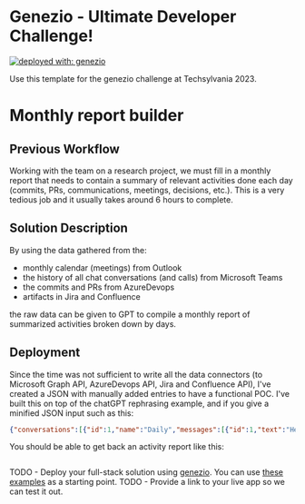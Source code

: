 # Genezio - Ultimate Developer Challenge!

[![deployed with: genezio](https://img.shields.io/badge/deployed_with-genezio-6742c1.svg?labelColor=62C353&style=flat)](https://github.com/genez-io/genezio)

Use this template for the genezio challenge at Techsylvania 2023.

# Monthly report builder


## Previous Workflow

Working with the team on a research project, we must fill in a monthly report that needs to contain a summary of relevant activities done each day (commits, PRs, communications, meetings, decisions, etc.).
This is a very tedious job and it usually takes around 6 hours to complete. 

## Solution Description
By using the data gathered from the:
+ monthly calendar (meetings) from Outlook
+ the history of all chat conversations (and calls) from Microsoft Teams 
+ the commits and PRs from AzureDevops 
+ artifacts in Jira and Confluence 

the raw data can be given to GPT to compile a monthly report of summarized activities broken down by days.


## Deployment
Since the time was not sufficient to write all the data connectors (to Microsoft Graph API, AzureDevops API, Jira and Confluence API), I've created a JSON with manually added entries to have a functional POC.
I've built this on top of the chatGPT rephrasing example, and if you give a minified JSON input such as this:
```json
{"conversations":[{"id":1,"name":"Daily","messages":[{"id":1,"text":"Hey guys, are your ready for our daily standup?","timestamp":"2023-05-01T10:29:29Z","user":{"id":1,"name":"Marinel"}},{"id":2,"text":"Sure, let's do it!","timestamp":"2023-05-01T10:30:30Z","user":{"id":2,"name":"Ana"}},{"id":3,"text":"Great meeting guys! As mentioned in the meeting, I will be on vacation next week.","timestamp":"2023-05-01T10:58:58Z","user":{"id":3,"name":"Alex"}},{"id":4,"text":"With Alex on vacation I need somebody to take over his tasks. Any volunteers?","timestamp":"2023-05-09T13:29:29Z","user":{"id":1,"name":"Marinel"}},{"id":5,"text":"Count me in! I will take over Alex's tasks and prepare the demo for them.","timestamp":"2023-05-09T13:45:45Z","user":{"id":4,"name":"Dani"}},{"id":6,"text":"I just finished the prep for the demo. Marinel, I will send you the link to the demo in a few minutes.","timestamp":"2023-05-12T09:05:00Z","user":{"id":4,"name":"Dani"}},{"id":7,"text":"Great! I'm looking forward to it.","timestamp":"2023-05-12T09:15:00Z","user":{"id":1,"name":"Marinel"}},{"id":8,"text":"Guys, the demo went great! We got the green light to implement the additional features we've discussed in advance.","timestamp":"2023-05-13T10:30:00Z","user":{"id":1,"name":"Marinel"}},{"id":9,"text":"Hmm, I'm not sure we'll have enough time for all of them, but for the top 5 we should be ok.","timestamp":"2023-05-12T09:15:00Z","user":{"id":2,"name":"Ana"}}]},{"id":2,"name":"Alex","messages":[{"id":1,"text":"Hey Alex, make sure you fill in your timesheet for this week before you go on vacation.","timestamp":"2023-05-01T00:12:00Z","user":{"id":1,"name":"Marinel"}},{"id":3,"text":"Sure thing!","timestamp":"2023-05-01T00:12:05Z","user":{"id":3,"name":"Alex"}}]}],"meetings":[{"id":1,"name":"Daily","timestamp":"2023-05-01T10:30:30Z","duration":30,"recurrence":"daily","participants":[{"id":1,"name":"Marinel"},{"id":2,"name":"Ana"},{"id":3,"name":"Alex"},{"id":4,"name":"Dani"}]},{"id":2,"name":"Demo","timestamp":"2023-05-12T15:00:00Z","duration":90,"recurrence":"every other week","participants":[{"id":1,"name":"Marinel"},{"id":2,"name":"Ana"},{"id":3,"name":"Alex"},{"id":4,"name":"Dani"}]},{"id":3,"name":"Retro","timestamp":"2023-05-13T15:00:00Z","duration":60,"recurrence":"every other week","participants":[{"id":1,"name":"Marinel"},{"id":2,"name":"Ana"},{"id":3,"name":"Alex"},{"id":4,"name":"Dani"}]}],"commits":[{"id":"c441029cf673f84c8b7db52d0a5944ee5c52ff89","distinct":true,"message":"updated readme","timestamp":"2023-05-04T12:18:30Z"},{"id":"36c5f2243ed24de58284a96f2a643bed8c028658","distinct":true,"message":"added authentication and authorization","timestamp":"2023-05-09T16:18:30Z"},{"id":"1481a2de7b2a7d02428ad93446ab166be7793fbb","distinct":true,"message":"added unit and integration tests","timestamp":"2023-05-11T117:50:30Z"},{"id":"a6976cfa2d5bdea555893fd2f9c5b8e761fa4989","distinct":true,"message":"Merge pull request #1 from repo/branch","timestamp":"2023-05-14T11:19:30Z"}],"pull_requests":[{"number":1,"title":"added authentication and authorization","timestamp":"2023-05-13T117:50:30Z","head":{"sha":"a6976cfa2d5bdea555893fd2f9c5b8e761fa4989","ref":"branch","repo":{"name":"repo","url":""}}}]}
```

You should be able to get back an activity report like this:
```json
```

TODO - Deploy your full-stack solution using [genezio](https://genez.io/). You can use [these examples](https://github.com/Genez-io/genezio-examples) as a starting point.
TODO - Provide a link to your live app so we can test it out.
